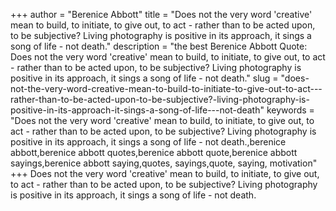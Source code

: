 +++
author = "Berenice Abbott"
title = "Does not the very word 'creative' mean to build, to initiate, to give out, to act - rather than to be acted upon, to be subjective? Living photography is positive in its approach, it sings a song of life - not death."
description = "the best Berenice Abbott Quote: Does not the very word 'creative' mean to build, to initiate, to give out, to act - rather than to be acted upon, to be subjective? Living photography is positive in its approach, it sings a song of life - not death."
slug = "does-not-the-very-word-creative-mean-to-build-to-initiate-to-give-out-to-act---rather-than-to-be-acted-upon-to-be-subjective?-living-photography-is-positive-in-its-approach-it-sings-a-song-of-life---not-death"
keywords = "Does not the very word 'creative' mean to build, to initiate, to give out, to act - rather than to be acted upon, to be subjective? Living photography is positive in its approach, it sings a song of life - not death.,berenice abbott,berenice abbott quotes,berenice abbott quote,berenice abbott sayings,berenice abbott saying,quotes, sayings,quote, saying, motivation"
+++
Does not the very word 'creative' mean to build, to initiate, to give out, to act - rather than to be acted upon, to be subjective? Living photography is positive in its approach, it sings a song of life - not death.

